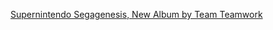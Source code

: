 ---
layout: post
wordpress_id: 1073
wordpress_url: http://noesbueno.com/archives/1073
date: '2011-03-28 18:01:06 -0500'
date_gmt: '2011-03-28 23:01:06 -0500'
body: |
  <p><a href="http://nerdcityonline.com/2011/03/28/supernintendo-segagenesis-new-album-by-team-teamwork/">Supernintendo Segagenesis, New Album by Team Teamwork</a></p>
---